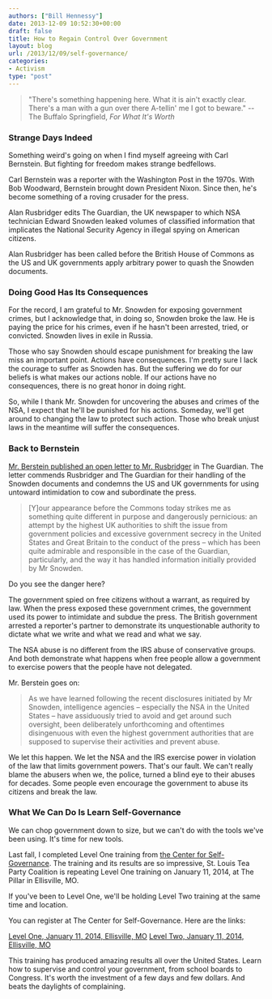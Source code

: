 ```yaml
---
authors: ["Bill Hennessy"]
date: 2013-12-09 10:52:30+00:00
draft: false
title: How to Regain Control Over Government
layout: blog
url: /2013/12/09/self-governance/
categories:
- Activism
type: "post"
---
```


> 
  
> 
> "There's something happening here. What it is ain't exactly clear. There's a man with a gun over there A-tellin' me I got to beware." --The Buffalo Springfield, _For What It's Worth_
> 
> 






### Strange Days Indeed





Something weird's going on when I find myself agreeing with Carl Bernstein. But fighting for freedom makes strange bedfellows.





Carl Bernstein was a reporter with the Washington Post in the 1970s. With Bob Woodward, Bernstein brought down President Nixon. Since then, he's become something of a roving crusader for the press.





Alan Rusbridger edits The Guardian, the UK newspaper to which NSA technician Edward Snowden leaked volumes of classified information that implicates the National Security Agency in illegal spying on American citizens.





Alan Rusbridger has been called before the British House of Commons as the US and UK governments apply arbitrary power to quash the Snowden documents.





### Doing Good Has Its Consequences





For the record, I am grateful to Mr. Snowden for exposing government crimes, but I acknowledge that, in doing so, Snowden broke the law. He is paying the price for his crimes, even if he hasn't been arrested, tried, or convicted. Snowden lives in exile in Russia.





Those who say Snowden should escape punishment for breaking the law miss an important point. Actions have consequences. I'm pretty sure I lack the courage to suffer as Snowden has. But the suffering we do for our beliefs is what makes our actions noble. If our actions have no consequences, there is no great honor in doing right.





So, while I thank Mr. Snowden for uncovering the abuses and crimes of the NSA, I expect that he'll be punished for his actions. Someday, we'll get around to changing the law to protect such action. Those who break unjust laws in the meantime will suffer the consequences.





### Back to Bernstein





[Mr. Berstein published an open letter to Mr. Rusbridger](https://www.theguardian.com/media/2013/dec/03/open-letter-carl-bernstein-alan-rusbridger) in The Guardian. The letter commends Rusbridger and The Guardian for their handling of the Snowden documents and condemns the US and UK governments for using untoward intimidation to cow and subordinate the press.





> 
  
> 
> [Y]our appearance before the Commons today strikes me as something quite different in purpose and dangerously pernicious: an attempt by the highest UK authorities to shift the issue from government policies and excessive government secrecy in the United States and Great Britain to the conduct of the press – which has been quite admirable and responsible in the case of the Guardian, particularly, and the way it has handled information initially provided by Mr Snowden.
> 
> 






Do you see the danger here?





The government spied on free citizens without a warrant, as required by law. When the press exposed these government crimes, the government used its power to intimidate and subdue the press. The British government arrested a reporter's partner to demonstrate its unquestionable authority to dictate what we write and what we read and what we say.





The NSA abuse is no different from the IRS abuse of conservative groups. And both demonstrate what happens when free people allow a government to exercise powers that the people have not delegated.





Mr. Berstein goes on:





> 
  
> 
> As we have learned following the recent disclosures initiated by Mr Snowden, intelligence agencies – especially the NSA in the United States – have assiduously tried to avoid and get around such oversight, been deliberately unforthcoming and oftentimes disingenuous with even the highest government authorities that are supposed to supervise their activities and prevent abuse.
> 
> 






We let this happen. We let the NSA and the IRS exercise power in violation of the law that limits government powers. That's our fault. We can't really blame the abusers when we, the police, turned a blind eye to their abuses for decades. Some people even encourage the government to abuse its citizens and break the law.





### What We Can Do Is Learn Self-Governance





We can chop government down to size, but we can't do with the tools we've been using. It's time for new tools.





Last fall, I completed Level One training from [the Center for Self-Governance](https://www.tncsg.org/). The training and its results are so impressive, St. Louis Tea Party Coalition is repeating Level One training on January 11, 2014, at The Pillar in Ellisville, MO.





If you've been to Level One, we'll be holding Level Two training at the same time and location.





You can register at The Center for Self-Governance. Here are the links:





[Level One, January 11, 2014, Ellisville, MO](https://www.tncsg.org/classes/2014/01/level-1-foundations-in-self-governance-54/) [Level Two, January 11, 2014, Ellisville, MO](https://www.tncsg.org/classes/2014/01/level-2-communications-in-self-governance-22/)





This training has produced amazing results all over the United States. Learn how to supervise and control your government, from school boards to Congress. It's worth the investment of a few days and few dollars. And beats the daylights of complaining.



